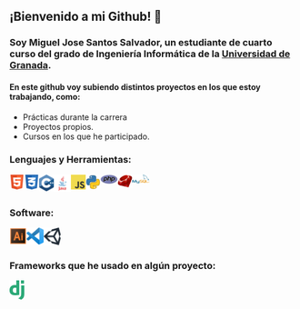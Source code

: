 ## ¡Bienvenido a mi Github! 👋

### Soy Miguel Jose Santos Salvador, un estudiante de cuarto curso del grado de Ingeniería Informática de la [Universidad de Granada](https://www.ugr.es/).

#### En este github voy subiendo distintos proyectos en los que estoy trabajando, como: 
- Prácticas durante la carrera 
- Proyectos propios.
- Cursos en los que he participado.


### Lenguajes y Herramientas:

<a href="https://www.w3.org/html/" target="_blank"><img align="left" alt="HTML5" width="26px" src="https://github.com/thejosess/thejosess/blob/main/images/html.png" /></a>
<a href="https://www.w3schools.com/css/" target="_blank"><img align="left" alt="CSS3" width="26px" src="https://github.com/thejosess/thejosess/blob/main/images/css.png" /></a>
<a href="https://www.w3schools.com/cpp/" target="_blank"> <img align="left" alt="C++" width="26px" src="https://github.com/thejosess/thejosess/blob/main/images/c.png"/> </a>
<a href="https://www.java.com/" target="_blank"> <img align="left" alt="Java" width="30px" src="https://github.com/thejosess/thejosess/blob/main/images/java.png"/> </a>
<a href="https://www.javascript.com/" target="_blank"> <img align="left" alt="JavaScript" width="26px" src="https://github.com/thejosess/thejosess/blob/main/images/javascript.png"/> </a>
<a href="https://www.python.org" target="_blank"> <img align="left" alt="Python" width="26px" src="https://github.com/thejosess/thejosess/blob/main/images/python.png"/> </a>
<a href="https://www.php.net/" target="_blank"> <img align="left" alt="PHP" width="30px" src="https://github.com/thejosess/thejosess/blob/main/images/php.png"/> </a>
<a href="https://www.ruby-lang.org/en/" target="_blank"> <img align="left" alt="Ruby" width="26px" src="https://github.com/thejosess/thejosess/blob/main/images/ruby.png"/> </a>
<a href="https://www.mysql.com/" target="_blank"> <img align="left" alt="MySQL" width="30px" src="https://github.com/thejosess/thejosess/blob/main/images/mysql.png"/> </a>

<br />
<br />

### Software:


<a href="https://www.adobe.com/products/illustrator.html" target="_blank"> <img align="left" alt="Illustrator" width="30px" src="https://github.com/thejosess/thejosess/blob/main/images/illustrator.png"/> </a>
<a href="https://code.visualstudio.com/" target="_blank"> <img align="left" alt="Visual Studio Code" width="30px" src="https://github.com/thejosess/thejosess/blob/main/images/visual.png"/> </a>
<a href="https://unity.com/" target="_blank"> <img align="left" alt="Unity" width="30px" src="https://github.com/thejosess/thejosess/blob/main/images/unity.png"/> </a>

<br />
<br />

### Frameworks que he usado en algún proyecto:


<a href="https://www.djangoproject.com/" target="_blank"> <img align="left" alt="Django" width="26px" src="https://github.com/thejosess/thejosess/blob/main/images/django.png"/> </a>